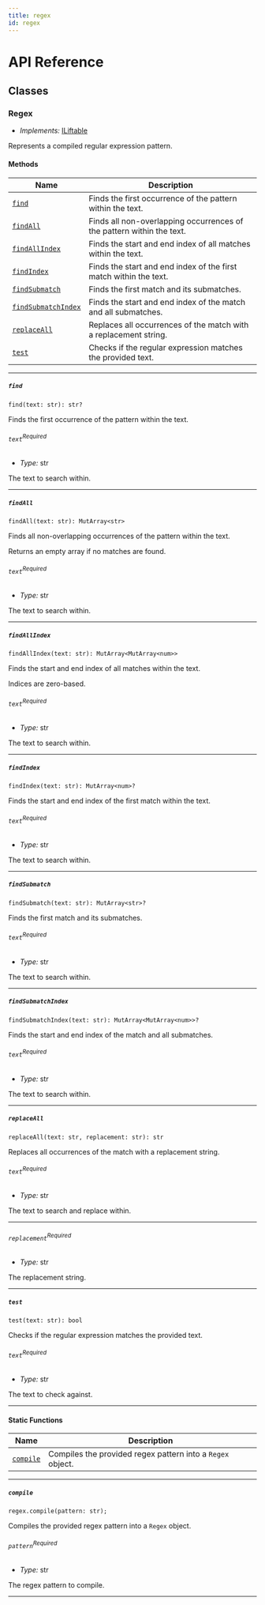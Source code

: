 ```yaml
---
title: regex
id: regex
---
```


# API Reference <a name="API Reference" id="api-reference"></a>


## Classes <a name="Classes" id="Classes"></a>

### Regex <a name="Regex" id="@winglang/sdk.std.Regex"></a>

- *Implements:* <a href="#@winglang/sdk.std.ILiftable">ILiftable</a>

Represents a compiled regular expression pattern.

#### Methods <a name="Methods" id="Methods"></a>

| **Name** | **Description** |
| --- | --- |
| <code><a href="#@winglang/sdk.std.Regex.find">find</a></code> | Finds the first occurrence of the pattern within the text. |
| <code><a href="#@winglang/sdk.std.Regex.findAll">findAll</a></code> | Finds all non-overlapping occurrences of the pattern within the text. |
| <code><a href="#@winglang/sdk.std.Regex.findAllIndex">findAllIndex</a></code> | Finds the start and end index of all matches within the text. |
| <code><a href="#@winglang/sdk.std.Regex.findIndex">findIndex</a></code> | Finds the start and end index of the first match within the text. |
| <code><a href="#@winglang/sdk.std.Regex.findSubmatch">findSubmatch</a></code> | Finds the first match and its submatches. |
| <code><a href="#@winglang/sdk.std.Regex.findSubmatchIndex">findSubmatchIndex</a></code> | Finds the start and end index of the match and all submatches. |
| <code><a href="#@winglang/sdk.std.Regex.replaceAll">replaceAll</a></code> | Replaces all occurrences of the match with a replacement string. |
| <code><a href="#@winglang/sdk.std.Regex.test">test</a></code> | Checks if the regular expression matches the provided text. |

---

##### `find` <a name="find" id="@winglang/sdk.std.Regex.find"></a>

```wing
find(text: str): str?
```

Finds the first occurrence of the pattern within the text.

###### `text`<sup>Required</sup> <a name="text" id="@winglang/sdk.std.Regex.find.parameter.text"></a>

- *Type:* str

The text to search within.

---

##### `findAll` <a name="findAll" id="@winglang/sdk.std.Regex.findAll"></a>

```wing
findAll(text: str): MutArray<str>
```

Finds all non-overlapping occurrences of the pattern within the text.

Returns an empty array if no matches are found.

###### `text`<sup>Required</sup> <a name="text" id="@winglang/sdk.std.Regex.findAll.parameter.text"></a>

- *Type:* str

The text to search within.

---

##### `findAllIndex` <a name="findAllIndex" id="@winglang/sdk.std.Regex.findAllIndex"></a>

```wing
findAllIndex(text: str): MutArray<MutArray<num>>
```

Finds the start and end index of all matches within the text.

Indices are zero-based.

###### `text`<sup>Required</sup> <a name="text" id="@winglang/sdk.std.Regex.findAllIndex.parameter.text"></a>

- *Type:* str

The text to search within.

---

##### `findIndex` <a name="findIndex" id="@winglang/sdk.std.Regex.findIndex"></a>

```wing
findIndex(text: str): MutArray<num>?
```

Finds the start and end index of the first match within the text.

###### `text`<sup>Required</sup> <a name="text" id="@winglang/sdk.std.Regex.findIndex.parameter.text"></a>

- *Type:* str

The text to search within.

---

##### `findSubmatch` <a name="findSubmatch" id="@winglang/sdk.std.Regex.findSubmatch"></a>

```wing
findSubmatch(text: str): MutArray<str>?
```

Finds the first match and its submatches.

###### `text`<sup>Required</sup> <a name="text" id="@winglang/sdk.std.Regex.findSubmatch.parameter.text"></a>

- *Type:* str

The text to search within.

---

##### `findSubmatchIndex` <a name="findSubmatchIndex" id="@winglang/sdk.std.Regex.findSubmatchIndex"></a>

```wing
findSubmatchIndex(text: str): MutArray<MutArray<num>>?
```

Finds the start and end index of the match and all submatches.

###### `text`<sup>Required</sup> <a name="text" id="@winglang/sdk.std.Regex.findSubmatchIndex.parameter.text"></a>

- *Type:* str

The text to search within.

---

##### `replaceAll` <a name="replaceAll" id="@winglang/sdk.std.Regex.replaceAll"></a>

```wing
replaceAll(text: str, replacement: str): str
```

Replaces all occurrences of the match with a replacement string.

###### `text`<sup>Required</sup> <a name="text" id="@winglang/sdk.std.Regex.replaceAll.parameter.text"></a>

- *Type:* str

The text to search and replace within.

---

###### `replacement`<sup>Required</sup> <a name="replacement" id="@winglang/sdk.std.Regex.replaceAll.parameter.replacement"></a>

- *Type:* str

The replacement string.

---

##### `test` <a name="test" id="@winglang/sdk.std.Regex.test"></a>

```wing
test(text: str): bool
```

Checks if the regular expression matches the provided text.

###### `text`<sup>Required</sup> <a name="text" id="@winglang/sdk.std.Regex.test.parameter.text"></a>

- *Type:* str

The text to check against.

---

#### Static Functions <a name="Static Functions" id="Static Functions"></a>

| **Name** | **Description** |
| --- | --- |
| <code><a href="#@winglang/sdk.std.Regex.compile">compile</a></code> | Compiles the provided regex pattern into a `Regex` object. |

---

##### `compile` <a name="compile" id="@winglang/sdk.std.Regex.compile"></a>

```wing
regex.compile(pattern: str);
```

Compiles the provided regex pattern into a `Regex` object.

###### `pattern`<sup>Required</sup> <a name="pattern" id="@winglang/sdk.std.Regex.compile.parameter.pattern"></a>

- *Type:* str

The regex pattern to compile.

---





